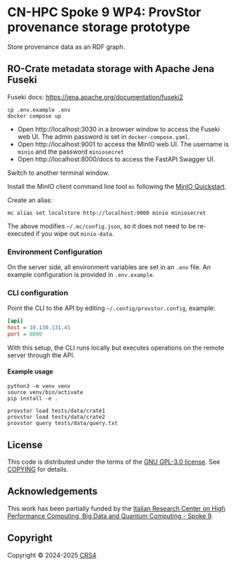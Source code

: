# CN-HPC Spoke 9 WP4: ProvStor provenance storage prototype

Store provenance data as an RDF graph.


## RO-Crate metadata storage with Apache Jena Fuseki

Fuseki docs: https://jena.apache.org/documentation/fuseki2


```
cp .env.example .env
docker compose up
```

* Open http://localhost:3030 in a browser window to access the Fuseki web UI. The admin password is set in `docker-compose.yaml`.
* Open http://localhost:9001 to access the MinIO web UI. The username is `minio` and the password `miniosecret`
* Open http://localhost:8000/docs to access the FastAPI Swagger UI.

Switch to another terminal window.

Install the MinIO client command line tool `mc` following the [MinIO Quickstart](https://min.io/docs/minio/linux/reference/minio-mc.html#quickstart).

Create an alias:

```
mc alias set localstore http://localhost:9000 minio miniosecret
```

The above modifies `~/.mc/config.json`, so it does not need to be re-executed if you wipe out `minio-data`.


### Environment Configuration

On the server side, all environment variables are set in an `.env` file.
An example configuration is provided in `.env.example`.


### CLI configuration

Point the CLI to the API by editing `~/.config/provstor.config`, example:

```ini
[api]
host = 10.130.131.41
port = 8000
```

With this setup, the CLI runs locally but executes operations on the remote server through the API.


#### Example usage
```
python3 -m venv venv
source venv/bin/activate
pip install -e .

provstor load tests/data/crate1
provstor load tests/data/crate2
provstor query tests/data/query.txt
```

## License

This code is distributed under the terms of the [GNU GPL-3.0 license](https://opensource.org/license/GPL-3.0).  See [COPYING](./COPYING) for details.


## Acknowledgements

This work has been partially funded by the [Italian Research Center on High Performance Computing, Big Data and Quantum Computing - Spoke
9](https://www.supercomputing-icsc.it/en/spoke-9-digital-society-smart-cities-en/).

## Copyright

Copyright © 2024-2025 [CRS4](https://www.crs4.it/)

